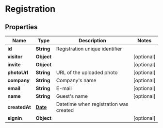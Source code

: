 

# Registration

## Properties

Name | Type | Description | Notes
------------ | ------------- | ------------- | -------------
**id** | **String** | Registration unique identifier | 
**visitor** | **Object** |  |  [optional]
**invite** | **Object** |  |  [optional]
**photoUrl** | **String** | URL of the uploaded photo |  [optional]
**company** | **String** | Company&#39;s name |  [optional]
**email** | **String** | E-mail |  [optional]
**name** | **String** | Guest&#39;s name |  [optional]
**createdAt** | [**Date**](Date.md) | Datetime when registration was created | 
**signin** | **Object** |  |  [optional]




